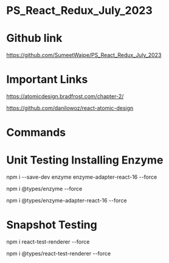 # PS_React_Redux_July_2023

# Github link
https://github.com/SumeetWajpe/PS_React_Redux_July_2023

# Important Links

https://atomicdesign.bradfrost.com/chapter-2/

https://github.com/danilowoz/react-atomic-design



# Commands
# Unit Testing Installing Enzyme

npm i --save-dev enzyme enzyme-adapter-react-16 --force

npm i @types/enzyme --force

npm i @types/enzyme-adapter-react-16  --force

# Snapshot Testing
npm i react-test-renderer --force

npm i @types/react-test-renderer --force